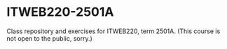 # ITWEB220-2501A
Class repository and exercises for ITWEB220, term 2501A. (This course is not open to the public, sorry.)
